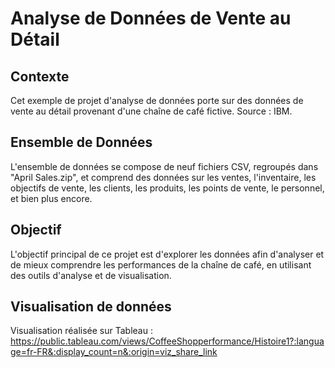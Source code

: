 # Analyse de Données de Vente au Détail

## Contexte 
Cet exemple de projet d'analyse de données porte sur des données de vente au détail provenant d'une chaîne de café fictive. Source : IBM.

## Ensemble de Données
L'ensemble de données se compose de neuf fichiers CSV, regroupés dans "April Sales.zip", et comprend des données sur les ventes, l'inventaire, les objectifs de vente, les clients, les produits, les points de vente, le personnel, et bien plus encore.

## Objectif

L'objectif principal de ce projet est d'explorer les données afin d'analyser et de mieux comprendre les performances de la chaîne de café, en utilisant des outils d'analyse et de visualisation.

## Visualisation de données

Visualisation réalisée sur Tableau : https://public.tableau.com/views/CoffeeShopperformance/Histoire1?:language=fr-FR&:display_count=n&:origin=viz_share_link
